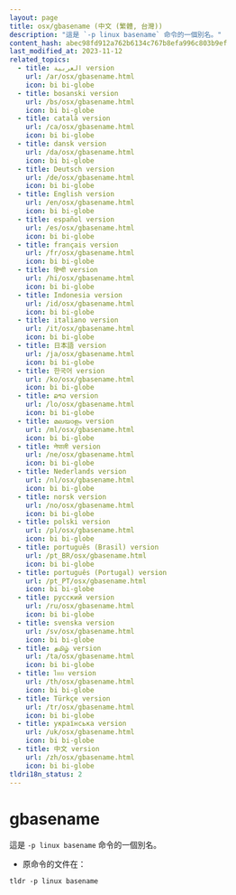```yaml
---
layout: page
title: osx/gbasename (中文 (繁體, 台灣))
description: "這是 `-p linux basename` 命令的一個別名。"
content_hash: abec98fd912a762b6134c767b8efa996c803b9ef
last_modified_at: 2023-11-12
related_topics:
  - title: العربية version
    url: /ar/osx/gbasename.html
    icon: bi bi-globe
  - title: bosanski version
    url: /bs/osx/gbasename.html
    icon: bi bi-globe
  - title: català version
    url: /ca/osx/gbasename.html
    icon: bi bi-globe
  - title: dansk version
    url: /da/osx/gbasename.html
    icon: bi bi-globe
  - title: Deutsch version
    url: /de/osx/gbasename.html
    icon: bi bi-globe
  - title: English version
    url: /en/osx/gbasename.html
    icon: bi bi-globe
  - title: español version
    url: /es/osx/gbasename.html
    icon: bi bi-globe
  - title: français version
    url: /fr/osx/gbasename.html
    icon: bi bi-globe
  - title: हिन्दी version
    url: /hi/osx/gbasename.html
    icon: bi bi-globe
  - title: Indonesia version
    url: /id/osx/gbasename.html
    icon: bi bi-globe
  - title: italiano version
    url: /it/osx/gbasename.html
    icon: bi bi-globe
  - title: 日本語 version
    url: /ja/osx/gbasename.html
    icon: bi bi-globe
  - title: 한국어 version
    url: /ko/osx/gbasename.html
    icon: bi bi-globe
  - title: ລາວ version
    url: /lo/osx/gbasename.html
    icon: bi bi-globe
  - title: മലയാളം version
    url: /ml/osx/gbasename.html
    icon: bi bi-globe
  - title: नेपाली version
    url: /ne/osx/gbasename.html
    icon: bi bi-globe
  - title: Nederlands version
    url: /nl/osx/gbasename.html
    icon: bi bi-globe
  - title: norsk version
    url: /no/osx/gbasename.html
    icon: bi bi-globe
  - title: polski version
    url: /pl/osx/gbasename.html
    icon: bi bi-globe
  - title: português (Brasil) version
    url: /pt_BR/osx/gbasename.html
    icon: bi bi-globe
  - title: português (Portugal) version
    url: /pt_PT/osx/gbasename.html
    icon: bi bi-globe
  - title: русский version
    url: /ru/osx/gbasename.html
    icon: bi bi-globe
  - title: svenska version
    url: /sv/osx/gbasename.html
    icon: bi bi-globe
  - title: தமிழ் version
    url: /ta/osx/gbasename.html
    icon: bi bi-globe
  - title: ไทย version
    url: /th/osx/gbasename.html
    icon: bi bi-globe
  - title: Türkçe version
    url: /tr/osx/gbasename.html
    icon: bi bi-globe
  - title: українська version
    url: /uk/osx/gbasename.html
    icon: bi bi-globe
  - title: 中文 version
    url: /zh/osx/gbasename.html
    icon: bi bi-globe
tldri18n_status: 2
---
```

# gbasename

這是 `-p linux basename` 命令的一個別名。

- 原命令的文件在：

`tldr -p linux basename`
